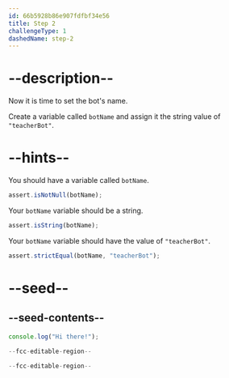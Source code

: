 ```yaml
---
id: 66b5928b86e907fdfbf34e56
title: Step 2
challengeType: 1
dashedName: step-2
---
```


# --description--

Now it is time to set the bot's name.

Create a variable called `botName` and assign it the string value of `"teacherBot"`.

# --hints--

You should have a variable called `botName`.

```js
assert.isNotNull(botName);
```

Your `botName` variable should be a string.

```js
assert.isString(botName);
```

Your `botName` variable should have the value of `"teacherBot"`.

```js
assert.strictEqual(botName, "teacherBot");
```

# --seed--

## --seed-contents--

```js
console.log("Hi there!");

--fcc-editable-region--

--fcc-editable-region--
```
